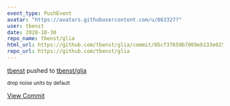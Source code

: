 ```yaml
---
event_type: PushEvent
avatar: "https://avatars.githubusercontent.com/u/863327?"
user: tbenst
date: 2020-10-30
repo_name: tbenst/glia
html_url: https://github.com/tbenst/glia/commit/05cf37659b7069eb133e02524ff33db77f376b85
repo_url: https://github.com/tbenst/glia
---
```


<a href='https://github.com/tbenst' target='_blank'>tbenst</a> pushed to <a href='https://github.com/tbenst/glia' target='_blank'>tbenst/glia</a>

<small>drop noise units by default</small>

<a href='https://github.com/tbenst/glia/commit/05cf37659b7069eb133e02524ff33db77f376b85' target='_blank'>View Commit</a>
